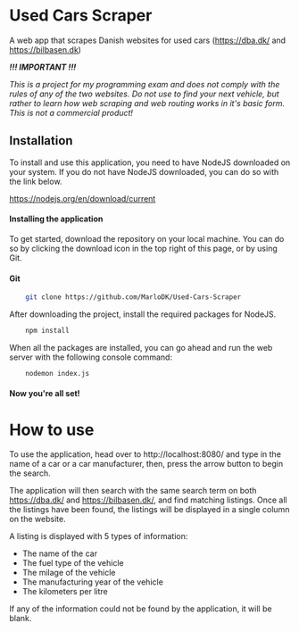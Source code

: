 
# Used Cars Scraper

A web app that scrapes Danish websites for used cars (https://dba.dk/ and https://bilbasen.dk)



***!!! IMPORTANT !!!***

*This is a project for my programming exam and does not comply with the rules of any of the two websites. Do not use to find your next vehicle, but rather to learn how web scraping and web routing works in it's basic form. This is not a commercial product!*

## Installation
To install and use this application, you need to have NodeJS downloaded on your system. If you do not have NodeJS downloaded, you can do so with the link below.

https://nodejs.org/en/download/current

#### Installing the application
To get started, download the repository on your local machine. You can do so by clicking the download icon in the top right of this page, or by using Git.

#### Git
```bash
    git clone https://github.com/MarloDK/Used-Cars-Scraper
```


After downloading the project, install the required packages for NodeJS.
```bash
    npm install
```
When all the packages are installed, you can go ahead and run the web server with the following console command:
```bash
    nodemon index.js
```

#### Now you're all set!
# How to use
To use the application, head over to http://localhost:8080/ and type in the name of a car or a car manufacturer, then, press the arrow button to begin the search.

The application will then search with the same search term on both https://dba.dk/ and https://bilbasen.dk/, and find matching listings. Once all the listings have been found, the listings will be displayed in a single column on the website.

A listing is displayed with 5 types of information:
* The name of the car
* The fuel type of the vehicle
* The milage of the vehicle
* The manufacturing year of the vehicle
* The kilometers per litre

If any of the information could not be found by the application, it will be blank.

